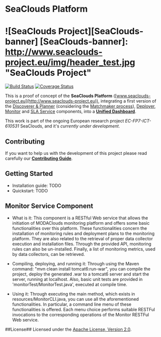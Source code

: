SeaClouds Platform
==================
![SeaClouds Project][SeaClouds-banner]
[SeaClouds-banner]: http://www.seaclouds-project.eu/img/header_test.jpg  "SeaClouds Project"
==================
[![Build Status](https://api.travis-ci.org/SeaCloudsEU/SeaCloudsPlatform.svg?branch=master)](https://travis-ci.org/SeaCloudsEU/SeaCloudsPlatform)
[![Coverage Status](https://coveralls.io/repos/SeaCloudsEU/SeaCloudsPlatform/badge.svg?branch=master)](https://coveralls.io/r/SeaCloudsEU/SeaCloudsPlatform?branch=master)

This is a proof of concept of the **SeaClouds Platform** ([www.seaclouds-project.eu](http://www.seaclouds-project.eu)), integrating a first version of the [Discoverer & Planner](../planner-branch/planner/) (considering the [Matchmaker process](../planner-branch/planner/matchmaker/)), [Deployer](./deployer/), [Monitor](./monitor/) and [SLA Service](https://github.com/SeaCloudsEU/sla-core/) components, into a [**Unified Dashboard**](./dashboard/src/main/webapp).


This work is part of the ongoing European research project *EC-FP7-ICT-610531* SeaClouds, and it's *currently under development*.

Contributing
-------------
If you want to help us with the development of this project please read carefully our [**Contributing Guide**](CONTRIBUTING.md).

Getting Started
-------------------
* Installation guide: TODO
* Quickstart: TODO

Monitor Service Component
-------------------
* What is it: This component is a RESTful Web service that allows the initiation of MODAClouds monitoring platform and offers some basic functionalities over this platform.
These functionalities concern the installation of monitoring rules and deployment plans to the monitoring platform.
They are also related to the retrieval of proper data collector execution and installation files.
Through the provided API, monitoring rules can also be un-installed.
Finally, a list of monitoring metrics, used by data collectors, can be retrieved.

* Compiling, deploying, and running it: Through using the Maven command: "mvn clean install tomcat6:run-war", you can compile the project, deploy the generated .war to a tomcat6 server and start the server, running at localhost.
Also, basic unit tests are provided in 'monitorTest/MonitorTest.java', executed at compile time.

* Using it: Through executing the main method, which exists in resources/MonitorCLI.java, you can use all the aforementioned functionalities.
In particular, a command line menu of these functionalities is offered.
Each menu choice performs suitable RESTFul invocations to the corresponding operations of the Monitor RESTFul Web service.


##License##
Licensed under the [Apache License, Version 2.0](http://www.apache.org/licenses/LICENSE-2.0).
